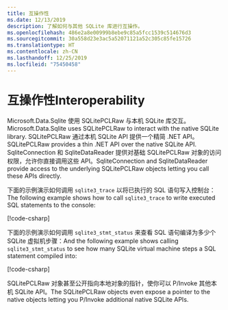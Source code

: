 ```yaml
---
title: 互操作性
ms.date: 12/13/2019
description: 了解如何与其他 SQLite 库进行互操作。
ms.openlocfilehash: 486e2a8e00999b8ebe9c85a5fcc1539c514676d3
ms.sourcegitcommit: 30a558d23e3ac5a52071121a52c305c85fe15726
ms.translationtype: HT
ms.contentlocale: zh-CN
ms.lasthandoff: 12/25/2019
ms.locfileid: "75450458"
---
```

# <a name="interoperability"></a><span data-ttu-id="3aced-103">互操作性</span><span class="sxs-lookup"><span data-stu-id="3aced-103">Interoperability</span></span>

<span data-ttu-id="3aced-104">Microsoft.Data.Sqlite 使用 SQLitePCLRaw 与本机 SQLite 库交互。</span><span class="sxs-lookup"><span data-stu-id="3aced-104">Microsoft.Data.Sqlite uses SQLitePCLRaw to interact with the native SQLite library.</span></span> <span data-ttu-id="3aced-105">SQLitePCLRaw 通过本机 SQLite API 提供一个精简 .NET API。</span><span class="sxs-lookup"><span data-stu-id="3aced-105">SQLitePCLRaw provides a thin .NET API over the native SQLite API.</span></span> <span data-ttu-id="3aced-106">SqliteConnection 和 SqliteDataReader 提供对基础 SQLitePCLRaw 对象的访问权限，允许你直接调用这些 API。</span><span class="sxs-lookup"><span data-stu-id="3aced-106">SqliteConnection and SqliteDataReader provide access to the underlying SQLitePCLRaw objects letting you call these APIs directly.</span></span>

<span data-ttu-id="3aced-107">下面的示例演示如何调用 `sqlite3_trace` 以将已执行的 SQL 语句写入控制台：</span><span class="sxs-lookup"><span data-stu-id="3aced-107">The following example shows how to call `sqlite3_trace` to write executed SQL statements to the console:</span></span>

[!code-csharp[](../../../../samples/snippets/standard/data/sqlite/InteropSample/Program.cs?name=snippet_Trace)]

<span data-ttu-id="3aced-108">下面的示例演示如何调用 `sqlite3_stmt_status` 来查看 SQL 语句编译为多少个 SQLite 虚拟机步骤：</span><span class="sxs-lookup"><span data-stu-id="3aced-108">And the following example shows calling `sqlite3_stmt_status` to see how many SQLite virtual machine steps a SQL statement compiled into:</span></span>

[!code-csharp[](../../../../samples/snippets/standard/data/sqlite/InteropSample/Program.cs?name=snippet_StatementStatus)]

<span data-ttu-id="3aced-109">SQLitePCLRaw 对象甚至公开指向本地对象的指针，使你可以 P/Invoke 其他本机 SQLite API。</span><span class="sxs-lookup"><span data-stu-id="3aced-109">The SQLitePCLRaw objects even expose a pointer to the native objects letting you P/Invoke additional native SQLite APIs.</span></span>
